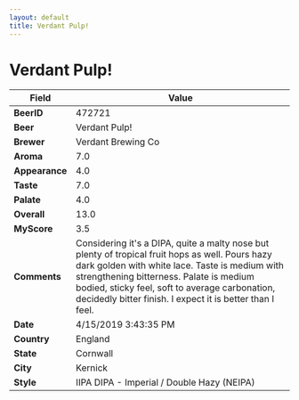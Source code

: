 ```yaml
---
layout: default
title: Verdant Pulp!
---
```


# Verdant Pulp!

| Field         | Value     |
|---------------|-----------|
| **BeerID** | 472721 |
| **Beer** | Verdant Pulp! |
| **Brewer** | Verdant Brewing Co |
| **Aroma** | 7.0 |
| **Appearance** | 4.0 |
| **Taste** | 7.0 |
| **Palate** | 4.0 |
| **Overall** | 13.0 |
| **MyScore** | 3.5 |
| **Comments** | Considering it's a DIPA, quite a malty nose but plenty of tropical fruit hops as well. Pours hazy dark golden with white lace. Taste is medium with strengthening bitterness. Palate is medium bodied, sticky feel, soft to average carbonation, decidedly bitter finish. I expect it is better than I feel.  |
| **Date** | 4/15/2019 3:43:35 PM |
| **Country** | England |
| **State** | Cornwall |
| **City** | Kernick |
| **Style** | IIPA DIPA - Imperial / Double Hazy (NEIPA) |
